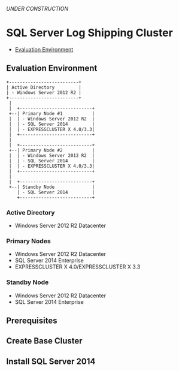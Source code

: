 *UNDER CONSTRUCTION*
# SQL Server Log Shipping Cluster
* [Evaluation Environment](#evaluation-environment)

## Evaluation Environment
```
+--------------------------+
| Active Directory         |
| - Windows Server 2012 R2 |
+--------------------------+
 |
 |  +---------------------------+
 +--| Primary Node #1           |
 |  | - Windows Server 2012 R2  |
 |  | - SQL Server 2014         |
 |  | - EXPRESSCLUSTER X 4.0/3.3|
 |  +---------------------------+
 |
 |  +---------------------------+
 +--| Primary Node #2           |
 |  | - Windows Server 2012 R2  |
 |  | - SQL Server 2014         |
 |  | - EXPRESSCLUSTER X 4.0/3.3|
 |  +---------------------------+
 |
 |  +---------------------------+
 +--| Standby Node              |
    | - SQL Server 2014         |
    +---------------------------+
```

### Active Directory
* Windows Server 2012 R2 Datacenter
### Primary Nodes
* Windows Server 2012 R2 Datacenter
* SQL Server 2014 Enterprise
* EXPRESSCLUSTER X 4.0/EXPRESSCLUSTER X 3.3
### Standby Node
* Windows Server 2012 R2 Datacenter
* SQL Server 2014 Enterprise

## Prerequisites 

## Create Base Cluster

## Install SQL Server 2014




